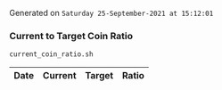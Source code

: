 Generated on `Saturday 25-September-2021 at 15:12:01`

### Current to Target Coin Ratio
`current_coin_ratio.sh`

Date|Current|Target|Ratio
---|---|---|---
